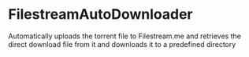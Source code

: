 # FilestreamAutoDownloader
Automatically uploads the torrent file to Filestream.me and retrieves the direct download file from it and downloads it to a predefined directory

